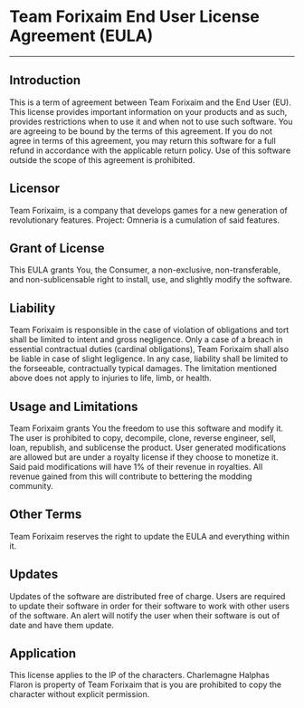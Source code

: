 # Team Forixaim End User License Agreement (EULA)

---

## Introduction
This is a term of agreement between Team Forixaim and the End User (EU). This license provides important information on your products and as such, provides restrictions when to use it and when not to use such software. You are agreeing to be bound by the terms of this agreement. If you do not agree in terms of this agreement, you may return this software for a full refund in accordance with the applicable return policy. Use of this software outside the scope of this agreement is prohibited.
## Licensor
Team Forixaim, is a company that develops games for a new generation of revolutionary features. Project: Omneria is a cumulation of said features.
## Grant of License
This EULA grants You, the Consumer, a non-exclusive, non-transferable, and non-sublicensable right to install, use, and slightly modify the software.
## Liability
Team Forixaim is responsible in the case of violation of obligations and tort shall be limited to intent and gross negligence. Only a case of a breach in essential contractual duties (cardinal obligations), Team Forixaim shall also be liable in case of slight legligence. In any case, liability shall be limited to the forseeable, contractually typical damages. The limitation mentioned above does not apply to injuries to life, limb, or health.
## Usage and Limitations
Team Forixaim grants You the freedom to use this software and modify it. The user is prohibited to copy, decompile, clone, reverse engineer, sell, loan, republish, and sublicense the product. User generated modifications are allowed but are under a royalty license if they choose to monetize it. Said paid modifications will have 1% of their revenue in royalties. All revenue gained from this will contribute to bettering the modding community.
## Other Terms
Team Forixaim reserves the right to update the EULA and everything within it.
## Updates 
Updates of the software are distributed free of charge. Users are required to update their software in order for their software to work with other users of the software. An alert will notify the user when their software is out of date and have them update.

## Application
This license applies to the IP of the characters. Charlemagne Halphas Flaron is property of Team Forixaim that is you are prohibited to copy the character without explicit permission.
